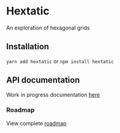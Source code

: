 # Hextatic

An exploration of hexagonal grids

## Installation

`yarn add hextatic` or `npm install hextatic`

## API documentation

Work in progress documentation [here](doc/api/index.md)

### Roadmap

View complete [roadmap](./doc/roadmap/index.md)
